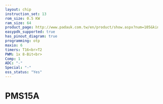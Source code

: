```yaml
---
layout: chip
instruction_set: 13
rom_size: 0.5 KW
ram_size: 64
product_page: http://www.padauk.com.tw/en/product/show.aspx?num=105&kind=41
easypdk_supported: true
has_pinout_diagram: true
programming: otp
maxio: 6
timers: T16<br>T2
PWM: 1x 8-Bit<br>
Comp: 1
ADC: "-"
Special: "-"
oss_status: "Yes"
---
```


# PMS15A

